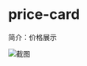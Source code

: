 # price-card

简介：价格展示

![截图](https://img.alicdn.com/tfs/TB1_5jHjgvD8KJjy0FlXXagBFXa-2810-1074.png)





